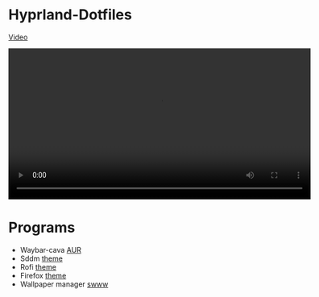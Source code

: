 # Hyprland-Dotfiles

[Video](https://github.com/59-59/Hyprland-Dotfiles/raw/refs/heads/main/assets/hyprland.mp4)

<video width="600" controls>
  <source src="https://github.com/59-59/Hyprland-Dotfiles/raw/refs/heads/main/assets/hyprland.mp4" type="video/mp4">
</video>

# Programs
- Waybar-cava [AUR](https://aur.archlinux.org/packages/waybar-cava)
- Sddm [theme](https://github.com/Keyitdev/sddm-astronaut-theme)
- Rofi [theme](https://github.com/adi1090x/rofi)
- Firefox [theme](https://addons.mozilla.org/en-US/firefox/addon/catppuccin-mocha-lavender-git)
- Wallpaper manager [swww](https://github.com/LGFae/swww)
